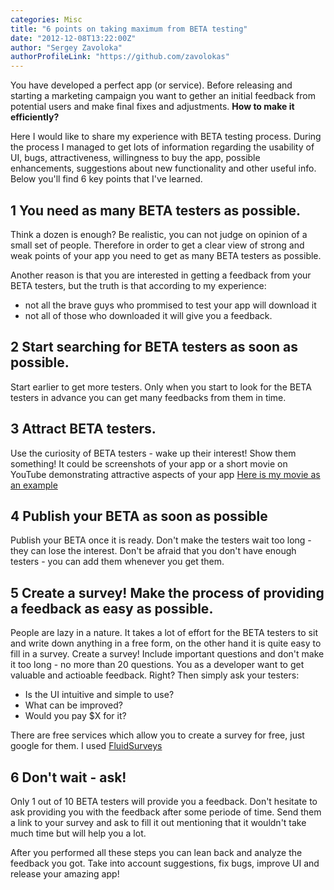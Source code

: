```yaml
---
categories: Misc
title: "6 points on taking maximum from BETA testing"
date: "2012-12-08T13:22:00Z"
author: "Sergey Zavoloka"
authorProfileLink: "https://github.com/zavolokas"
---
```


You have developed a perfect app (or service). Before releasing and starting a marketing campaign you want to gether an initial feedback from potential users and make final fixes and adjustments. **How to make it efficiently?**

Here I would like to share my experience with BETA testing process. During the process I managed to get lots of information regarding the usability of UI, bugs, attractiveness, willingness to buy the app, possible enhancements, suggestions about new functionality and other useful info. Below you'll find 6 key points that I've learned.

## 1 You need as many BETA testers as possible.
Think a dozen is enough? Be realistic, you can not judge on opinion of a small set of people. Therefore in order to get a clear view of strong and weak points of your app you need to get as many BETA testers as possible.

Another reason is that you are interested in getting a feedback from your BETA testers, but the truth is that according to my experience:
- not all the brave guys who prommised to test your app will download it
- not all of those who downloaded it will give you a feedback.

## 2 Start searching for BETA testers as soon as possible.
Start earlier to get more testers. Only when you start to look for the BETA testers in advance you can get many feedbacks from them in time.

## 3 Attract BETA testers.
Use the curiosity of BETA testers - wake up their interest! Show them something! It could be screenshots of your app or a short movie on YouTube demonstrating attractive aspects of your app [Here is my movie as an example](https://www.youtube.com/watch?v=B-32EjIHyDA)

## 4 Publish your BETA as soon as possible
Publish your BETA once it is ready. Don't make the testers wait too long - they can lose the interest. Don't be afraid that you don't have enough testers - you can add them whenever you get them.

## 5 Create a survey! Make the process of providing a feedback as easy as possible.
People are lazy in a nature. It takes a lot of effort for the BETA testers to sit and write down anything in a free form, on the other hand it is quite easy to fill in a survey. Create a survey! Include important questions and don't make it  too long - no more than 20 questions. You as a developer want to get valuable and actioable feedback. Right? Then simply ask your testers:
- Is the UI intuitive and simple to use?
- What can be improved?
- Would you pay $X for it?

There are free services which allow you to create a survey for free, just google for them. I used [FluidSurveys](http://fluidsurveys.com/)

## 6 Don't wait - ask!
Only 1 out of 10 BETA testers will provide you a feedback. Don't hesitate to ask providing you with the feedback after some periode of time. Send them a link to your survey and ask to fill it out mentioning that it wouldn't take much time but will help you a lot.

After you performed all these steps you can lean back and analyze the feedback you got. Take into account suggestions, fix bugs, improve UI and release your amazing app!